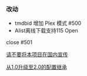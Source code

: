 ### 改动

- tmdbid 增加 Plex 模式 #500
- Alist离线下载支持115 Open

close #501

[请不要将本项目在国内宣传](https://github.com/wushuo894/ani-rss/discussions/504)

[从1.0升级至2.0的配置继承](https://github.com/wushuo894/ani-rss/discussions/427)
